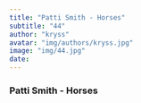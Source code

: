 ```yaml
---
title: "Patti Smith - Horses"
subtitle: "44"
author: "kryss"
avatar: "img/authors/kryss.jpg"
image: "img/44.jpg"
date:
---
```


### Patti Smith - Horses
